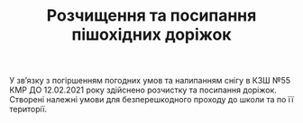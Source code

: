 ﻿---
title: Розчищення та посипання пішохідних доріжок
---

У зв’язку з погіршенням погодних умов та налипанням снігу в КЗШ №55 КМР ДО 12.02.2021 року здійснено розчистку та посипання доріжок. Створені належні умови для безперешкодного проходу до школи та по її території.
